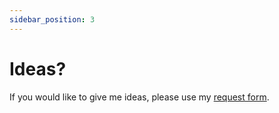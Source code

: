 ```yaml
---
sidebar_position: 3
---
```


# Ideas?

If you would like to give me ideas, please use my [request form](https://forms.gle/p6rkwhrzDqDGPmUy7).